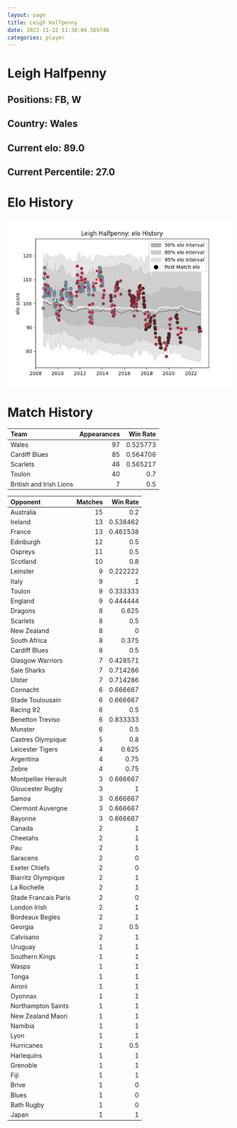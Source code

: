 ```yaml
---  
layout: page  
title: Leigh Halfpenny  
date: 2022-11-22 11:38:04.569746  
categories: player  
---
```

# Leigh Halfpenny

## Positions: FB, W

## Country: Wales

## Current elo: 89.0

## Current Percentile: 27.0

# Elo History


![elo history](history_LeighHalfpenny.png)
# Match History


| Team                    |   Appearances |   Win Rate |
|:------------------------|--------------:|-----------:|
| Wales                   |            97 |   0.525773 |
| Cardiff Blues           |            85 |   0.564706 |
| Scarlets                |            46 |   0.565217 |
| Toulon                  |            40 |   0.7      |
| British and Irish Lions |             7 |   0.5      |

| Opponent             |   Matches |   Win Rate |
|:---------------------|----------:|-----------:|
| Australia            |        15 |   0.2      |
| Ireland              |        13 |   0.538462 |
| France               |        13 |   0.461538 |
| Edinburgh            |        12 |   0.5      |
| Ospreys              |        11 |   0.5      |
| Scotland             |        10 |   0.8      |
| Leinster             |         9 |   0.222222 |
| Italy                |         9 |   1        |
| Toulon               |         9 |   0.333333 |
| England              |         9 |   0.444444 |
| Dragons              |         8 |   0.625    |
| Scarlets             |         8 |   0.5      |
| New Zealand          |         8 |   0        |
| South Africa         |         8 |   0.375    |
| Cardiff Blues        |         8 |   0.5      |
| Glasgow Warriors     |         7 |   0.428571 |
| Sale Sharks          |         7 |   0.714286 |
| Ulster               |         7 |   0.714286 |
| Connacht             |         6 |   0.666667 |
| Stade Toulousain     |         6 |   0.666667 |
| Racing 92            |         6 |   0.5      |
| Benetton Treviso     |         6 |   0.833333 |
| Munster              |         6 |   0.5      |
| Castres Olympique    |         5 |   0.8      |
| Leicester Tigers     |         4 |   0.625    |
| Argentina            |         4 |   0.75     |
| Zebre                |         4 |   0.75     |
| Montpellier Herault  |         3 |   0.666667 |
| Gloucester Rugby     |         3 |   1        |
| Samoa                |         3 |   0.666667 |
| Clermont Auvergne    |         3 |   0.666667 |
| Bayonne              |         3 |   0.666667 |
| Canada               |         2 |   1        |
| Cheetahs             |         2 |   1        |
| Pau                  |         2 |   1        |
| Saracens             |         2 |   0        |
| Exeter Chiefs        |         2 |   0        |
| Biarritz Olympique   |         2 |   1        |
| La Rochelle          |         2 |   1        |
| Stade Francais Paris |         2 |   0        |
| London Irish         |         2 |   1        |
| Bordeaux Begles      |         2 |   1        |
| Georgia              |         2 |   0.5      |
| Calvisano            |         2 |   1        |
| Uruguay              |         1 |   1        |
| Southern Kings       |         1 |   1        |
| Wasps                |         1 |   1        |
| Tonga                |         1 |   1        |
| Aironi               |         1 |   1        |
| Oyonnax              |         1 |   1        |
| Northampton Saints   |         1 |   1        |
| New Zealand Maori    |         1 |   1        |
| Namibia              |         1 |   1        |
| Lyon                 |         1 |   1        |
| Hurricanes           |         1 |   0.5      |
| Harlequins           |         1 |   1        |
| Grenoble             |         1 |   1        |
| Fiji                 |         1 |   1        |
| Brive                |         1 |   0        |
| Blues                |         1 |   0        |
| Bath Rugby           |         1 |   0        |
| Japan                |         1 |   1        |